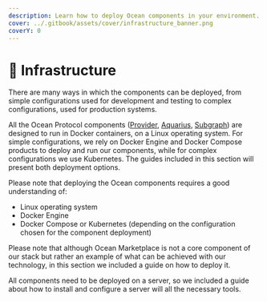 ```yaml
---
description: Learn how to deploy Ocean components in your environment.
cover: ../.gitbook/assets/cover/infrastructure_banner.png
coverY: 0
---
```


# 🔨 Infrastructure

There are many ways in which the components can be deployed, from simple configurations used for development and testing to complex configurations, used for production systems.&#x20;

All the Ocean Protocol components ([Provider](../developers/provider/README.md), [Aquarius](../developers/aquarius/README.md), [Subgraph](../developers/subgraph/README.md)) are designed to run in Docker containers, on a Linux operating system. For simple configurations, we rely on Docker Engine and Docker Compose products to deploy and run our components, while for complex configurations we use Kubernetes. The guides included in this section will present both deployment options.&#x20;

Please note that deploying the Ocean components requires a good understanding of:

* Linux operating system
* Docker Engine
* Docker Compose or Kubernetes (depending on the configuration chosen for the component deployment)

Please note that although Ocean Marketplace is not a core component of our stack but rather an example of what can be achieved with our technology, in this section we included a guide on how to deploy it.&#x20;

All components need to be deployed on a server, so we included a guide about how to install and configure a server will all the necessary tools.
